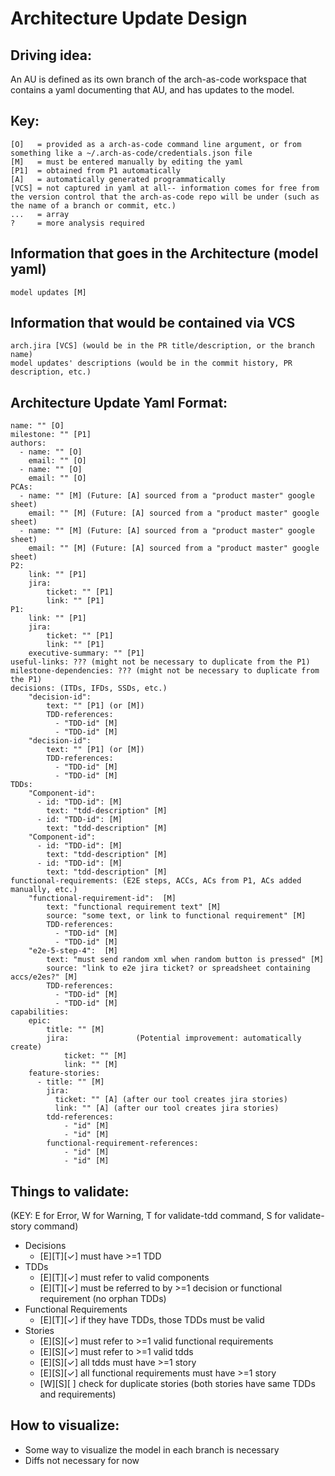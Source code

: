 # Architecture Update Design

## Driving idea:
An AU is defined as its own branch of the arch-as-code workspace that contains a yaml documenting that AU, and has updates to the model.

## Key:
```
[O]   = provided as a arch-as-code command line argument, or from something like a ~/.arch-as-code/credentials.json file
[M]   = must be entered manually by editing the yaml
[P1]  = obtained from P1 automatically
[A]   = automatically generated programmatically
[VCS] = not captured in yaml at all-- information comes for free from the version control that the arch-as-code repo will be under (such as the name of a branch or commit, etc.)
...   = array
?     = more analysis required
```

## Information that goes in the Architecture (model yaml)
```
model updates [M]
```

## Information that would be contained via VCS
```
arch.jira [VCS] (would be in the PR title/description, or the branch name)
model updates' descriptions (would be in the commit history, PR description, etc.)
```

## Architecture Update Yaml Format:
```
name: "" [O]
milestone: "" [P1]
authors:
  - name: "" [O]
    email: "" [O]
  - name: "" [O]
    email: "" [O]
PCAs:
  - name: "" [M] (Future: [A] sourced from a "product master" google sheet)
    email: "" [M] (Future: [A] sourced from a "product master" google sheet)
  - name: "" [M] (Future: [A] sourced from a "product master" google sheet)
    email: "" [M] (Future: [A] sourced from a "product master" google sheet)
P2:
    link: "" [P1]
    jira:
        ticket: "" [P1]
        link: "" [P1]
P1:
    link: "" [P1]
    jira:
        ticket: "" [P1]
        link: "" [P1]
    executive-summary: "" [P1]
useful-links: ??? (might not be necessary to duplicate from the P1)
milestone-dependencies: ??? (might not be necessary to duplicate from the P1)
decisions: (ITDs, IFDs, SSDs, etc.)
    "decision-id":
        text: "" [P1] (or [M])
        TDD-references:
          - "TDD-id" [M]
          - "TDD-id" [M]
    "decision-id":
        text: "" [P1] (or [M])
        TDD-references:
          - "TDD-id" [M]
          - "TDD-id" [M]
TDDs:
    "Component-id":
      - id: "TDD-id": [M]
        text: "tdd-description" [M]
      - id: "TDD-id": [M]
        text: "tdd-description" [M]
    "Component-id":
      - id: "TDD-id": [M]
        text: "tdd-description" [M]
      - id: "TDD-id": [M]
        text: "tdd-description" [M]
functional-requirements: (E2E steps, ACCs, ACs from P1, ACs added manually, etc.)
    "functional-requirement-id":  [M]
        text: "functional requirement text" [M]
        source: "some text, or link to functional requirement" [M]
        TDD-references:
          - "TDD-id" [M]
          - "TDD-id" [M]
    "e2e-5-step-4":  [M]
        text: "must send random xml when random button is pressed" [M]
        source: "link to e2e jira ticket? or spreadsheet containing accs/e2es?" [M]
        TDD-references:
          - "TDD-id" [M]
          - "TDD-id" [M]
capabilities:
    epic:
        title: "" [M]
        jira:               (Potential improvement: automatically create)
            ticket: "" [M]
            link: "" [M]
    feature-stories:
      - title: "" [M]
        jira:
          ticket: "" [A] (after our tool creates jira stories)
          link: "" [A] (after our tool creates jira stories)
        tdd-references:
            - "id" [M]
            - "id" [M]
        functional-requirement-references:
            - "id" [M]
            - "id" [M]
```

## Things to validate:
(KEY: E for Error, W for Warning, T for validate-tdd command, S for validate-story command)   
 - Decisions  
   - [E][T][✓] must have >=1 TDD  
 - TDDs  
   - [E][T][✓] must refer to valid components  
   - [E][T][✓] must be referred to by >=1 decision or functional requirement (no orphan TDDs)
 - Functional Requirements
   - [E][T][✓] if they have TDDs, those TDDs must be valid
 - Stories  
   - [E][S][✓] must refer to >=1 valid functional requirements  
   - [E][S][✓] must refer to >=1 valid tdds  
   - [E][S][✓] all tdds must have >=1 story   
   - [E][S][✓] all functional requirements must have >=1 story   
   - [W][S][ ] check for duplicate stories (both stories have same TDDs and requirements)

## How to visualize:
 - Some way to visualize the model in each branch is necessary
 - Diffs not necessary for now
